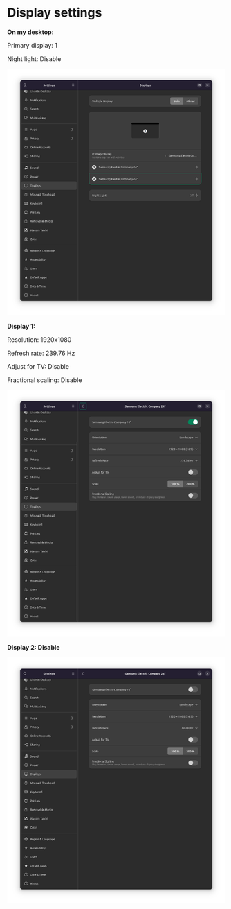 # Display settings

**On my desktop:**

Primary display: 1

Night light: Disable

![Displays](image-12.png)

**Display 1:**

Resolution: 1920x1080

Refresh rate: 239.76 Hz

Adjust for TV: Disable

Fractional scaling: Disable

![Display 1](image-13.png)

**Display 2: Disable**

![Display 2](image-14.png)